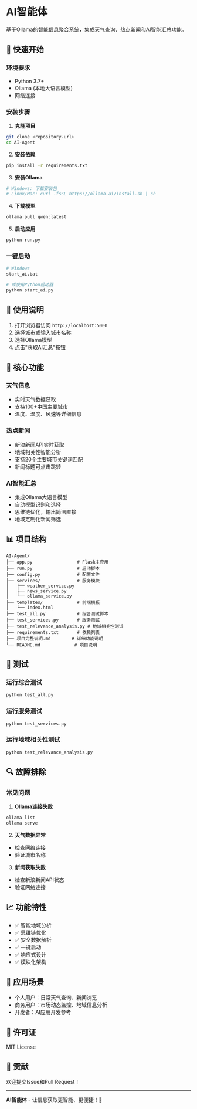 # AI智能体

基于Ollama的智能信息聚合系统，集成天气查询、热点新闻和AI智能汇总功能。

## 🚀 快速开始

### 环境要求
- Python 3.7+
- Ollama (本地大语言模型)
- 网络连接

### 安装步骤

1. **克隆项目**
```bash
git clone <repository-url>
cd AI-Agent
```

2. **安装依赖**
```bash
pip install -r requirements.txt
```

3. **安装Ollama**
```bash
# Windows: 下载安装包
# Linux/Mac: curl -fsSL https://ollama.ai/install.sh | sh
```

4. **下载模型**
```bash
ollama pull qwen:latest
```

5. **启动应用**
```bash
python run.py
```

### 一键启动
```bash
# Windows
start_ai.bat

# 或使用Python启动器
python start_ai.py
```

## 📱 使用说明

1. 打开浏览器访问 `http://localhost:5000`
2. 选择城市或输入城市名称
3. 选择Ollama模型
4. 点击"获取AI汇总"按钮

## 🔧 核心功能

### 天气信息
- 实时天气数据获取
- 支持100+中国主要城市
- 温度、湿度、风速等详细信息

### 热点新闻
- 新浪新闻API实时获取
- 地域相关性智能分析
- 支持20个主要城市关键词匹配
- 新闻标题可点击跳转

### AI智能汇总
- 集成Ollama大语言模型
- 自动模型识别和选择
- 思维链优化，输出简洁直接
- 地域定制化新闻筛选

## 📊 项目结构

```
AI-Agent/
├── app.py                 # Flask主应用
├── run.py                 # 启动脚本
├── config.py              # 配置文件
├── services/              # 服务模块
│   ├── weather_service.py
│   ├── news_service.py
│   └── ollama_service.py
├── templates/             # 前端模板
│   └── index.html
├── test_all.py            # 综合测试脚本
├── test_services.py       # 服务测试
├── test_relevance_analysis.py # 地域相关性测试
├── requirements.txt       # 依赖列表
├── 项目完整说明.md        # 详细功能说明
└── README.md             # 项目说明
```

## 🧪 测试

### 运行综合测试
```bash
python test_all.py
```

### 运行服务测试
```bash
python test_services.py
```

### 运行地域相关性测试
```bash
python test_relevance_analysis.py
```

## 🔍 故障排除

### 常见问题

1. **Ollama连接失败**
```bash
ollama list
ollama serve
```

2. **天气数据异常**
- 检查网络连接
- 验证城市名称

3. **新闻获取失败**
- 检查新浪新闻API状态
- 验证网络连接

## 📈 功能特性

- ✅ 智能地域分析
- ✅ 思维链优化
- ✅ 安全数据解析
- ✅ 一键启动
- ✅ 响应式设计
- ✅ 模块化架构

## 🎯 应用场景

- 个人用户：日常天气查询、新闻浏览
- 商务用户：市场动态监控、地域信息分析
- 开发者：AI应用开发参考

## 📄 许可证

MIT License

## 🤝 贡献

欢迎提交Issue和Pull Request！

---

**AI智能体** - 让信息获取更智能、更便捷！🚀
